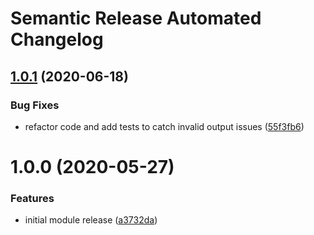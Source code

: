 # Semantic Release Automated Changelog

## [1.0.1](https://github.com/AlaskaAirlines/tfmodule-azure-actiongroup/compare/v1.0.0...v1.0.1) (2020-06-18)


### Bug Fixes

* refactor code and add tests to catch invalid output issues ([55f3fb6](https://github.com/AlaskaAirlines/tfmodule-azure-actiongroup/commit/55f3fb67438ee3ddd14687f3b2dbd06af6b089b6))

# 1.0.0 (2020-05-27)


### Features

* initial module release ([a3732da](https://github.com/AlaskaAirlines/tfmodule-azure-actiongroup/commit/a3732da3d9905272b3940a4dbb34dccd6d243576))
